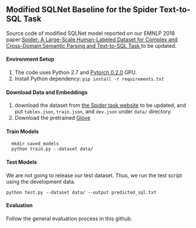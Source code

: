 
## Modified SQLNet Baseline for the Spider Text-to-SQL Task

Source code of modified SQLNet model reported on our EMNLP 2018 paper:[Spider: A Large-Scale Human-Labeled Dataset for Complex and Cross-Domain Semantic Parsing and Text-to-SQL Task ](https://arxiv.org/abs/1804.09769) to be updated.


#### Environment Setup

1. The code uses Python 2.7 and [Pytorch 0.2.0](https://pytorch.org/previous-versions/) GPU.
2. Install Python dependency: `pip install -r requirements.txt`


#### Download Data and Embeddings
1. download the dataset from [the Spider task website](https://arxiv.org/abs/1804.09769) to be updated, and put `tables.json`, `train.json`, and `dev.json` under `data/` directory.
2. Download the pretrained [Glove](https://nlp.stanford.edu/data/wordvecs/glove.42B.300d.zip)


#### Train Models

```
  mkdir saved_models
  python train.py --dataset data/
```

#### Test Models

We are not going to release our test dataset. Thus, we run the test script using the development data.
```
python test.py --dataset data/ --output predicted_sql.txt
```

#### Evaluation

Follow the general evaluation process in this github.
